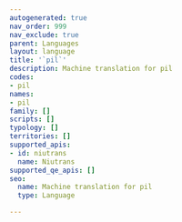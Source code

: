 ```yaml
---
autogenerated: true
nav_order: 999
nav_exclude: true
parent: Languages
layout: language
title: '`pil`'
description: Machine translation for pil
codes:
- pil
names:
- pil
family: []
scripts: []
typology: []
territories: []
supported_apis:
- id: niutrans
  name: Niutrans
supported_qe_apis: []
seo:
  name: Machine translation for pil
  type: Language

---
```


